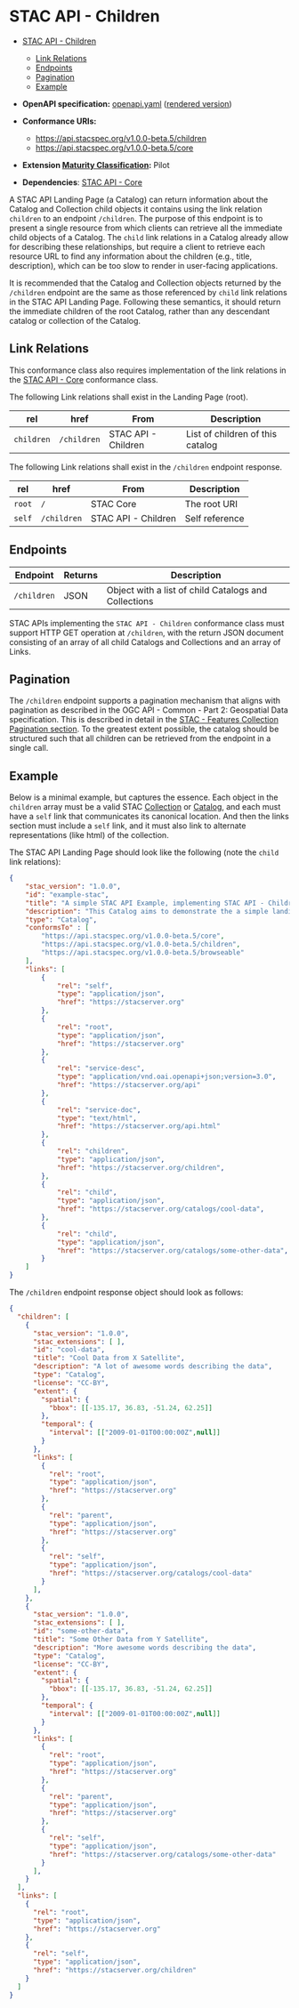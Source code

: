 # STAC API - Children

- [STAC API - Children](#stac-api---children)
  - [Link Relations](#link-relations)
  - [Endpoints](#endpoints)
  - [Pagination](#pagination)
  - [Example](#example)

- **OpenAPI specification:** [openapi.yaml](openapi.yaml) ([rendered version](https://api.stacspec.org/v1.0.0-beta.5/children))
- **Conformance URIs:** 
  - <https://api.stacspec.org/v1.0.0-beta.5/children>
  - <https://api.stacspec.org/v1.0.0-beta.5/core>
- **Extension [Maturity Classification](../extensions.md#extension-maturity):** Pilot
- **Dependencies**: [STAC API - Core](../core)

A STAC API Landing Page (a Catalog) can return information about the Catalog and Collection child objects
it contains using the link relation `children` to an endpoint `/children`. The purpose of this endpoint is
to present a single resource from which clients can retrieve
all the immediate child objects of a Catalog. The `child` link relations in a Catalog already allow for describing these
relationships, but require a client to retrieve each resource URL to find any information about the children
(e.g., title, description), which can be too slow to render in user-facing applications.

It is recommended that the Catalog and Collection objects returned by the `/children` endpoint are the same
as those referenced by `child` link relations in the STAC API Landing Page. Following these semantics, it should
return the immediate children of the root Catalog, rather than any descendant catalog or collection of the Catalog.

## Link Relations

This conformance class also requires implementation of the link relations in the [STAC API - Core](../core) conformance class.

The following Link relations shall exist in the Landing Page (root).

| **rel**    | **href**    | **From**        | **Description**                  |
| ---------- | ----------- | --------------- | -------------------------------- |
| `children` | `/children` | STAC API - Children | List of children of this catalog |

The following Link relations shall exist in the `/children` endpoint response.

| **rel** | **href**    | **From**            | **Description** |
| ------- | ----------- | ------------------- | --------------- |
| `root`  | `/`         | STAC Core           | The root URI    |
| `self`  | `/children` | STAC API - Children | Self reference  |

## Endpoints

| Endpoint    | Returns        | Description                                                                                                            |
| ----------- | -------------- | ---------------------------------------------------------------------------------------------------------------------- |
| `/children` | JSON           | Object with a list of child Catalogs and Collections                                                                   |

STAC APIs implementing the `STAC API - Children` conformance class must support HTTP GET operation at
`/children`, with the return JSON document consisting of an array of all child Catalogs and Collections and an 
array of Links.

## Pagination

The `/children` endpoint supports a pagination mechanism that aligns with pagination as described in the 
OGC API - Common - Part 2: Geospatial Data specification. This is described in detail in
the [STAC - Features Collection Pagination section](../ogcapi-features/README.md#collection-pagination).
To the greatest extent possible, the catalog should be structured such that all children can be
retrieved from the endpoint in a single call.

## Example

Below is a minimal example, but captures the essence. Each object in the `children` array 
must be a valid STAC [Collection](../stac-spec/collection-spec/README.md) or [Catalog](../stac-spec/catalog-spec/README.md),
and each must have a `self` link that communicates its canonical location. And then 
the links section must include a `self` link, and it must also link to alternate representations
(like html) of the collection.

The STAC API Landing Page should look like the following (note the `child` link relations):

```json
{
    "stac_version": "1.0.0",
    "id": "example-stac",
    "title": "A simple STAC API Example, implementing STAC API - Children",
    "description": "This Catalog aims to demonstrate the a simple landing page",
    "type": "Catalog",
    "conformsTo" : [
        "https://api.stacspec.org/v1.0.0-beta.5/core",
        "https://api.stacspec.org/v1.0.0-beta.5/children",
        "https://api.stacspec.org/v1.0.0-beta.5/browseable"
    ],
    "links": [
        {
            "rel": "self",
            "type": "application/json",
            "href": "https://stacserver.org"
        },
        {
            "rel": "root",
            "type": "application/json",
            "href": "https://stacserver.org"
        },
        {
            "rel": "service-desc",
            "type": "application/vnd.oai.openapi+json;version=3.0",
            "href": "https://stacserver.org/api"
        },
        {
            "rel": "service-doc",
            "type": "text/html",
            "href": "https://stacserver.org/api.html"
        },
        {
            "rel": "children",
            "type": "application/json",
            "href": "https://stacserver.org/children",
        },
        {
            "rel": "child",
            "type": "application/json",
            "href": "https://stacserver.org/catalogs/cool-data",
        },
        {
            "rel": "child",
            "type": "application/json",
            "href": "https://stacserver.org/catalogs/some-other-data",
        }
    ]
}
```

The `/children` endpoint response object should look as follows:

```json
{
  "children": [
    {
      "stac_version": "1.0.0",
      "stac_extensions": [ ],
      "id": "cool-data",
      "title": "Cool Data from X Satellite",
      "description": "A lot of awesome words describing the data",
      "type": "Catalog",
      "license": "CC-BY",
      "extent": {
        "spatial": {
          "bbox": [[-135.17, 36.83, -51.24, 62.25]]
        },
        "temporal": {
          "interval": [["2009-01-01T00:00:00Z",null]]
        }
      },
      "links": [
        {
          "rel": "root",
          "type": "application/json",
          "href": "https://stacserver.org"
        },
        {
          "rel": "parent",
          "type": "application/json",
          "href": "https://stacserver.org"
        },
        {
          "rel": "self",
          "type": "application/json",
          "href": "https://stacserver.org/catalogs/cool-data"
        }
      ],
    },
    {
      "stac_version": "1.0.0",
      "stac_extensions": [ ],
      "id": "some-other-data",
      "title": "Some Other Data from Y Satellite",
      "description": "More awesome words describing the data",
      "type": "Catalog",
      "license": "CC-BY",
      "extent": {
        "spatial": {
          "bbox": [[-135.17, 36.83, -51.24, 62.25]]
        },
        "temporal": {
          "interval": [["2009-01-01T00:00:00Z",null]]
        }
      },
      "links": [
        {
          "rel": "root",
          "type": "application/json",
          "href": "https://stacserver.org"
        },
        {
          "rel": "parent",
          "type": "application/json",
          "href": "https://stacserver.org"
        },
        {
          "rel": "self",
          "type": "application/json",
          "href": "https://stacserver.org/catalogs/some-other-data"
        }
      ],
    }
  ],
  "links": [
    {
      "rel": "root",
      "type": "application/json",
      "href": "https://stacserver.org"
    },
    {
      "rel": "self",
      "type": "application/json",
      "href": "https://stacserver.org/children"
    }
  ]
}
```
